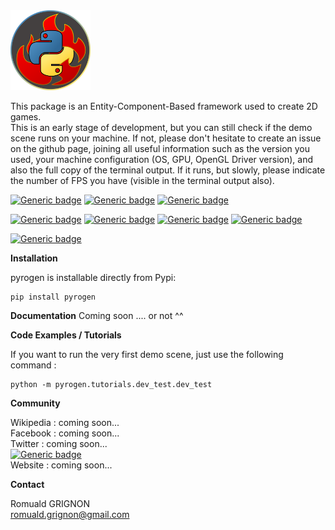 
<img src="https://raw.githubusercontent.com/Romuald78/pyrogen/master/doc/pyrogen.svg" width=128) />

This package is an Entity-Component-Based framework used to create 2D games.
<br>
This is an early stage of development, but you can still check if the demo scene runs on your machine. If not, please don't hesitate to create an issue on the github page, joining all useful information such as the version you used, your machine configuration (OS, GPU, OpenGL Driver version), and also the full copy of the terminal output. If it runs, but slowly, please indicate the number of FPS you have (visible in the terminal output also).
<br>



[![Generic badge](https://img.shields.io/badge/pypi%20package-0.4.0-blue.svg)](https://pypi.org/project/pyrogen/)
[![Generic badge](https://img.shields.io/badge/python-3.6%20|%203.7%20|%203.8%20|%203.9-blue.svg)](https://www.python.org/downloads/)
[![Generic badge](https://img.shields.io/badge/license-MIT-blue.svg)](https://www.mit.edu/~amini/LICENSE.md)

[![Generic badge](https://img.shields.io/badge/repository-github.com-blue.svg)](https://github.com/Romuald78/pyrogen)
[![Generic badge](https://img.shields.io/badge/maintained-yes-green.svg)]()
[![Generic badge](https://img.shields.io/badge/status-in%20development-yellow.svg)]()
[![Generic badge](https://img.shields.io/badge/pull%20requests-welcome-green.svg)](https://github.com/Romuald78/pyrogen/pulls)

[![Generic badge](https://img.shields.io/badge/downloads-3/century-red.svg)]()



**Installation**

pyrogen is installable directly from Pypi:
```
pip install pyrogen
```



**Documentation**
Coming soon .... or not ^^
<br>



**Code Examples / Tutorials**

If you want to run the very first demo scene, just use the following command :
```
python -m pyrogen.tutorials.dev_test.dev_test
```




**Community**

Wikipedia : coming soon...<br>
Facebook  : coming soon...<br>
Twitter   : coming soon...<br>
[![Generic badge](https://img.shields.io/badge/discord-join-green.svg)](https://discord.gg/qMQnBztven)<br>
Website   : coming soon...<br>



**Contact**

Romuald GRIGNON <br>
[romuald.grignon@gmail.com](mailto:romuald.grignon@gmail.com)


